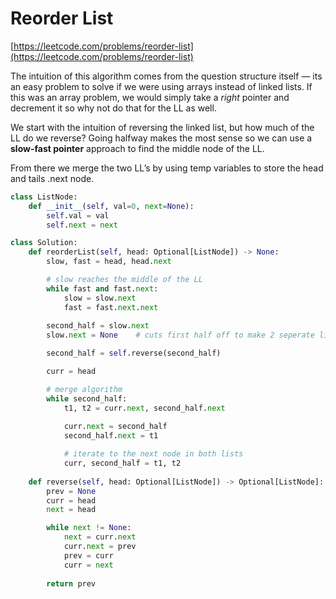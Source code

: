 # Reorder List

[https://leetcode.com/problems/reorder-list](https://leetcode.com/problems/reorder-list)

The intuition of this algorithm comes from the question structure itself — its an easy problem to solve if we were using arrays instead of linked lists. If this was an array problem, we would simply take a $right$ pointer and decrement it so why not do that for the LL as well.

We start with the intuition of reversing the linked list, but how much of the LL do we reverse? Going halfway makes the most sense so we can use a **slow-fast pointer** approach to find the middle node of the LL.

From there we merge the two LL’s by using temp variables to store the head and tails .next node.

```python
class ListNode:
    def __init__(self, val=0, next=None):
        self.val = val
        self.next = next

class Solution:
    def reorderList(self, head: Optional[ListNode]) -> None:
        slow, fast = head, head.next

        # slow reaches the middle of the LL
        while fast and fast.next:
            slow = slow.next
            fast = fast.next.next
        
        second_half = slow.next
        slow.next = None    # cuts first half off to make 2 seperate lists

        second_half = self.reverse(second_half)

        curr = head

        # merge algorithm
        while second_half:
            t1, t2 = curr.next, second_half.next
            
            curr.next = second_half
            second_half.next = t1

            # iterate to the next node in both lists
            curr, second_half = t1, t2
        
    def reverse(self, head: Optional[ListNode]) -> Optional[ListNode]:
        prev = None
        curr = head
        next = head

        while next != None:
            next = curr.next
            curr.next = prev
            prev = curr
            curr = next
        
        return prev
```
